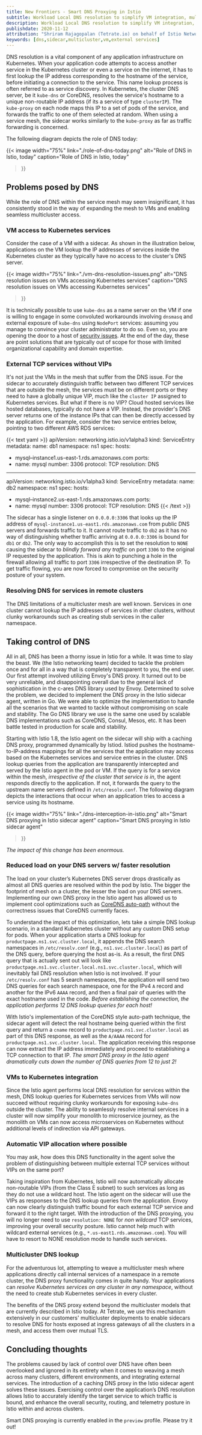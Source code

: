 ```yaml
---
title: New Frontiers - Smart DNS Proxying in Istio
subtitle: Workload Local DNS resolution to simplify VM integration, multicluster, and more
description: Workload Local DNS resolution to simplify VM integration, multicluster, and more.
publishdate: 2020-11-12
attribution: "Shriram Rajagopalan (Tetrate.io) on behalf of Istio Networking Team"
keywords: [dns,sidecar,multicluster,vm,external services]
---
```


DNS resolution is a vital component of any application infrastructure
on Kubernetes. When your application code attempts to access another
service in the Kubernetes cluster or even a service on the internet,
it has to first lookup the IP address corresponding to the hostname of
the service, before initiating a connection to the service. This name
lookup process is often referred to as service discovery. In
Kubernetes, the cluster DNS server, be it `kube-dns` or CoreDNS,
resolves the service's hostname to a unique non-routable IP address
(if its a service of type `clusterIP`). The `kube-proxy` on each node
maps this IP to a set of pods of the service, and forwards the traffic
to one of them selected at random. When using a service mesh, the
sidecar works similarly to the `kube-proxy` as far as traffic forwarding
is concerned.

The following diagram depicts the role of DNS today:

{{< image width="75%"
    link="./role-of-dns-today.png"
    alt="Role of DNS in Istio, today"
    caption="Role of DNS in Istio, today"
>}}

## Problems posed by DNS

While the role of DNS within the service mesh may seem insignificant,
it has consistently stood in the way of expanding the mesh to VMs and
enabling seamless multicluster access.

### VM access to Kubernetes services

Consider the case of a VM with a sidecar. As shown in the illustration
below, applications on the VM lookup the IP addresses of services
inside the Kubernetes cluster as they typically have no access to the
cluster's DNS server.

{{< image width="75%"
    link="./vm-dns-resolution-issues.png"
    alt="DNS resolution issues on VMs accessing Kubernetes services"
    caption="DNS resolution issues on VMs accessing Kubernetes services"
>}}

It is technically possible to use `kube-dns` as a name server on the VM if one is
willing to engage in some convoluted workarounds involving `dnsmasq` and
external exposure of `kube-dns` using `NodePort` services: assuming you
manage to convince your cluster administrator to do so. Even so, you are
opening the door to a host of [security
issues](https://blog.aquasec.com/dns-spoofing-kubernetes-clusters). At
the end of the day, these are point solutions that are typically out
of scope for those with limited organizational capability and domain
expertise.

### External TCP services without VIPs

It's not just the VMs in the mesh that suffer from the DNS issue. For
the sidecar to accurately distinguish traffic between two different
TCP services that are outside the mesh, the services must be on
different ports or they need to have a globally unique VIP, much like
the `cluster IP` assigned to Kubernetes services. But what if there is
no VIP? Cloud hosted services like hosted databases, typically do not
have a VIP. Instead, the provider's DNS server returns one of the
instance IPs that can then be directly accessed by the
application. For example, consider the two service entries below,
pointing to two different AWS RDS services:

{{< text yaml >}}
apiVersion: networking.istio.io/v1alpha3
kind: ServiceEntry
metadata:
  name: db1
  namespace: ns1
spec:
  hosts:
  - mysql–instance1.us-east-1.rds.amazonaws.com
  ports:
  - name: mysql
    number: 3306
    protocol: TCP
  resolution: DNS
---
apiVersion: networking.istio.io/v1alpha3
kind: ServiceEntry
metadata:
  name: db2
  namespace: ns1
spec:
  hosts:
  - mysql–instance2.us-east-1.rds.amazonaws.com
  ports:
  - name: mysql
    number: 3306
    protocol: TCP
  resolution: DNS
{{< /text >}}

The sidecar has a single listener on `0.0.0.0:3306` that looks up the
IP address of `mysql-instance1.us-east1.rds.amazonaws.com` from public
DNS servers and forwards traffic to it. It cannot route traffic to
`db2` as it has no way of distinguishing whether traffic arriving at
`0.0.0.0:3306` is bound for `db1` or `db2`. The only way to accomplish
this is to set the resolution to `NONE` causing the sidecar to
_blindly forward any traffic_ on port `3306` to the original IP
requested by the application. This is akin to punching a hole in the
firewall allowing all traffic to port `3306` irrespective of the
destination IP. To get traffic flowing, you are now forced to
compromise on the security posture of your system.

### Resolving DNS for services in remote clusters

The DNS limitations of a multicluster mesh are well known. Services in
one cluster cannot lookup the IP addresses of services in other
clusters, without clunky workarounds such as creating stub services in
the caller namespace.

## Taking control of DNS

All in all, DNS has been a thorny issue in Istio for a while. It was
time to slay the beast. We (the Istio networking team) decided to
tackle the problem once and for all in a way that is completely
transparent to you, the end user. Our first attempt involved utilizing
Envoy's DNS proxy. It turned out to be very unreliable, and
disappointing overall due to the general lack of sophistication in
the c-ares DNS library used by Envoy. Determined to solve the
problem, we decided to implement the DNS proxy in the Istio sidecar
agent, written in Go. We were able to optimize the implementation to
handle all the scenarios that we wanted to tackle without compromising
on scale and stability. The Go DNS library we use is the same one
used by scalable DNS implementations such as CoreDNS, Consul,
Mesos, etc. It has been battle tested in production for scale and stability.

Starting with Istio 1.8, the Istio agent on the sidecar will ship with
a caching DNS proxy, programmed dynamically by Istiod. Istiod pushes
the hostname-to-IP-address mappings for all the services that the
application may access based on the Kubernetes services and service
entries in the cluster. DNS lookup queries from the application are
transparently intercepted and served by the Istio agent in the pod or
VM. If the query is for a service within the mesh, _irrespective of
the cluster that service is in_, the agent responds directly to the
application. If not, it forwards the query to the upstream name
servers defined in `/etc/resolv.conf`. The following diagram depicts
the interactions that occur when an application tries to access a
service using its hostname.

{{< image width="75%"
    link="./dns-interception-in-istio.png"
    alt="Smart DNS proxying in Istio sidecar agent"
    caption="Smart DNS proxying in Istio sidecar agent"
>}}

_The impact of this change has been enormous._

### Reduced load on your DNS servers w/ faster resolution

The load on your cluster’s Kubernetes DNS server drops drastically as
almost all DNS queries are resolved within the pod by Istio. The
bigger the footprint of mesh on a cluster, the lesser the load on your
DNS servers. Implementing our own DNS proxy in the Istio agent has
allowed us to implement cool optimizations such as [CoreDNS
auto-path](https://coredns.io/plugins/autopath/) without the
correctness issues that CoreDNS currently faces.

To understand the impact of this optimization, lets take a simple DNS
lookup scenario, in a standard Kubernetes cluster without any custom
DNS setup for pods. When your application starts a DNS lookup for
`productpage.ns1.svc.cluster.local`, it appends the DNS search
namespaces in `/etc/resolv.conf` (e.g., `ns1.svc.cluster.local`) as part
of the DNS query, before querying the host as-is. As a result, the
first DNS query that is actually sent out will look like
`productpage.ns1.svc.cluster.local.ns1.svc.cluster.local`, which will
inevitably fail DNS resolution when Istio is not involved. If your
`/etc/resolv.conf` has 5 search namespaces, the application will send
two DNS queries for each search namespace, one for the IPv4 `A` record
and another for the IPv6 `AAAA` record, and then a final pair of
queries with the exact hostname used in the code. _Before establishing the
connection, the application performs 12 DNS lookup queries for each host!_

With Istio's implementation of the CoreDNS style auto-path technique,
the sidecar agent will detect the real hostname being queried within
the first query and return a `cname` record to
`productpage.ns1.svc.cluster.local` as part of this DNS response, as
well as the `A/AAAA` record for
`productpage.ns1.svc.cluster.local`. The application receiving this
response can now extract the IP address immediately and proceed to
establishing a TCP connection to that IP. _The smart DNS proxy in the
Istio agent dramatically cuts down the number of DNS queries from 12
to just 2!_

### VMs to Kubernetes integration

Since the Istio agent performs local DNS resolution for services
within the mesh, DNS lookup queries for Kubernetes services from VMs will now
succeed without requiring clunky workarounds for exposing `kube-dns`
outside the cluster. The ability to seamlessly resolve internal
services in a cluster will now simplify your monolith to microservice
journey, as the monolith on VMs can now access microservices on
Kubernetes without additional levels of indirection via API gateways.

### Automatic VIP allocation where possible

You may ask, how does this DNS functionality in the agent solve the
problem of distinguishing between multiple external TCP services
without VIPs on the same port?

Taking inspiration from Kubernetes, Istio will now automatically
allocate non-routable VIPs (from the Class E subnet) to such services
as long as they do not use a wildcard host. The Istio agent on the
sidecar will use the VIPs as responses to the DNS lookup queries from
the application. Envoy can now clearly distinguish traffic bound for
each external TCP service and forward it to the right target. With the
introduction of the DNS proxying, you will no longer need to use
`resolution: NONE` for _non wildcard_ TCP services, improving your
overall security posture. Istio cannot help much with wildcard
external services (e.g., `*.us-east1.rds.amazonaws.com`). You will
have to resort to NONE resolution mode to handle such services.

### Multicluster DNS lookup

For the adventurous lot, attempting to weave a multicluster mesh where
applications directly call internal services of a namespace in a
remote cluster, the DNS proxy functionality comes in quite handy. Your
applications can _resolve Kubernetes services on any cluster in any
namespace_, without the need to create stub Kubernetes services in
every cluster.

The benefits of the DNS proxy extend beyond the multicluster models
that are currently described in Istio today.  At Tetrate, we use this
mechanism extensively in our customers' multicluster deployments to
enable sidecars to resolve DNS for hosts exposed at ingress gateways
of all the clusters in a mesh, and access them over mutual TLS.

## Concluding thoughts

The problems caused by lack of control over DNS have often been
overlooked and ignored in its entirety when it comes to weaving a mesh
across many clusters, different environments, and integrating external
services. The introduction of a caching DNS proxy in the Istio sidecar
agent solves these issues. Exercising control over the
application’s DNS resolution allows Istio to accurately identify the
target service to which traffic is bound, and enhance the overall
security, routing, and telemetry posture in Istio within and across
clusters.

Smart DNS proxying is currently enabled in the `preview`
profile. Please try it out!
